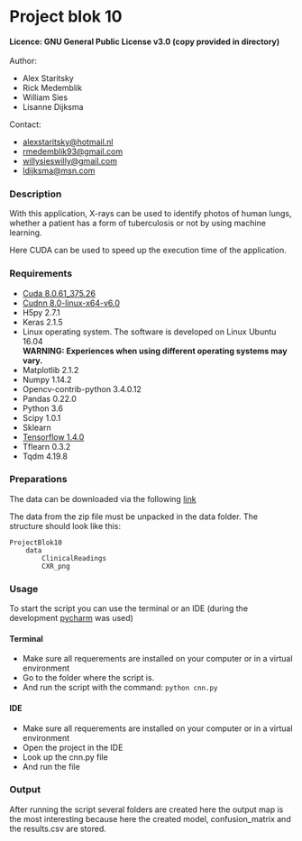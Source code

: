 # Project blok 10

**Licence: GNU General Public License v3.0 (copy provided in directory)**<br />
<br />
Author: 
- Alex Staritsky
- Rick Medemblik
- William Sies
- Lisanne Dijksma

Contact:
- alexstaritsky@hotmail.nl
- rmedemblik93@gmail.com
- willysieswilly@gmail.com
- ldijksma@msn.com
         
### Description

With this application, X-rays can be used to identify photos of human lungs, whether a patient has a form of tuberculosis or not by using machine learning.

Here CUDA can be used to speed up the execution time of the application.

### Requirements

- [Cuda 8.0.61_375.26](https://developer.nvidia.com/compute/cuda/8.0/Prod2/local_installers/cuda_8.0.61_375.26_linux-run)
- [Cudnn 8.0-linux-x64-v6.0](https://developer.nvidia.com/compute/machine-learning/cudnn/secure/v6/prod/8.0_20170427/cudnn-8.0-linux-x64-v6.0-tgz)
- H5py 2.7.1
- Keras 2.1.5
- Linux operating system. The software is developed on Linux Ubuntu 16.04<br />
**WARNING: Experiences when using different operating systems may vary.**
- Matplotlib 2.1.2
- Numpy 1.14.2
- Opencv-contrib-python 3.4.0.12
- Pandas 0.22.0
- Python 3.6
- Scipy 1.0.1
- Sklearn
- [Tensorflow 1.4.0](https://storage.googleapis.com/tensorflow/linux/cpu/tensorflow-1.4.0-cp36-cp36m-linux_x86_64.whl)
- Tflearn 0.3.2
- Tqdm 4.19.8

### Preparations

The data can be downloaded via the following [link](https://www.kaggle.com/kmader/pulmonary-chest-xray-abnormalities/downloads/ChinaSet_AllFiles.zip/1)

The data from the zip file must be unpacked in the data folder. The structure should look like this:

    ProjectBlok10
        data
            ClinicalReadings
            CXR_png

### Usage

To start the script you can use the terminal or an IDE (during the development [pycharm](https://www.jetbrains.com/pycharm/download/#section=linux) was used)

#### Terminal
- Make sure all requerements are installed on your computer or in a virtual environment
- Go to the folder where the script is.
- And run the script with the command: `python cnn.py`

#### IDE

- Make sure all requerements are installed on your computer or in a virtual environment
- Open the project in the IDE
- Look up the cnn.py file
- And run the file

### Output

After running the script several folders are created here the output map is the most interesting because here the created model, confusion_matrix and the results.csv are stored.
